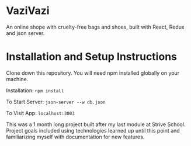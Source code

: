# VaziVazi
An online shope with cruelty-free bags and shoes, built with React, Redux and json server. 

# Installation and Setup Instructions
Clone down this repository. You will need npm installed globally on your machine.

Installation:
`npm install`

To Start Server:
`json-server --w db.json`

To Visit App:
`localhost:3003`

This was a 1 month long project built after my last module at Strive School. Project goals included using technologies learned up until this point and familiarizing myself with documentation for new features.
